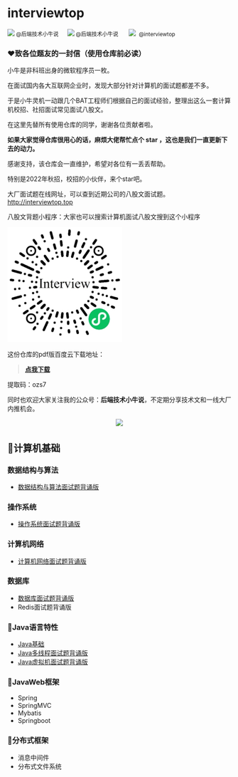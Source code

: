 # **interviewtop**
<div  align="left">   <a href = "https://www.zhihu.com/people/yi-zhi-zi-dong-bian-ma-ji"><img src="https://img.shields.io/badge/Zhihu-知乎-blue" width = "80px" hight = "50px"/></a><span style="font-size:12px">&nbsp@后端技术小牛说</span>&nbsp&nbsp&nbsp&nbsp
    <a href = "https://mp.weixin.qq.com/s/PXuHPGjAjlQrlFdi4m1_4w"><img src="https://img.shields.io/badge/WX-公众号-green" width = "80px" hight = "50px"/></a><span style="font-size:12px">&nbsp@后端技术小牛说</span>
    &nbsp&nbsp&nbsp&nbsp
    <a href = "https://github.com/autoencoder-github/interviewtop"><img src="https://img.shields.io/badge/GitHub-仓库-red" width = "80px" hight = "50px"/></a><span style="font-size:12px">&nbsp @interviewtop</span> 
     </div>

### **❤️致各位题友的一封信（使用仓库前必读）**
小牛是非科班出身的微软程序员一枚。

在面试国内各大互联网企业时，发现大部分针对计算机的面试题都差不多。

于是小牛灵机一动跟几个BAT工程师们根据自己的面试经验，整理出这么一套计算机校招、社招面试常见面试八股文。

在这里先替所有使用仓库的同学，谢谢各位贡献者啦。

**如果大家觉得仓库很用心的话，麻烦大佬帮忙点个 star ，这也是我们一直更新下去的动力。**

感谢支持，该仓库会一直维护，希望对各位有一丢丢帮助。

特别是2022年秋招，校招的小伙伴，来个star吧。

大厂面试题在线网址，可以查到近期公司的八股文面试题。http://interviewtop.top

八股文背题小程序：大家也可以搜索计算机面试八股文搜到这个小程序

![](./assets/qrcode.jpg)

这份仓库的pdf版百度云下载地址：
>  [**点我下载**](https://pan.baidu.com/s/1jSJWShuC__vcMHqEQyntNw)
> 
提取码：ozs7

同时也欢迎大家关注我的公众号：**后端技术小牛说**，不定期分享技术文和一线大厂内推机会。

<div  align="center">  <img src="https://cdn.jsdelivr.net/gh/autoencoder-github/acticle/qcode.jpg" width = "150px" hight = "150px"/> </div>

## 📢计算机基础

### 数据结构与算法
- [数据结构与算法面试题背诵版](https://gitee.com/autoencoder/interviewtop/blob/master/%E6%95%B0%E6%8D%AE%E7%BB%93%E6%9E%84%E4%B8%8E%E7%AE%97%E6%B3%95.md)
  
### 操作系统
- [操作系统面试题背诵版](https://gitee.com/autoencoder/interviewtop/blob/master/%E6%93%8D%E4%BD%9C%E7%B3%BB%E7%BB%9F.md)

### 计算机网络
- [计算机网络面试题背诵版](https://gitee.com/autoencoder/interviewtop/blob/master/%E8%AE%A1%E7%AE%97%E6%9C%BA%E7%BD%91%E7%BB%9C.md)
  
### 数据库
- [数据库面试题背诵版](https://gitee.com/autoencoder/interviewtop/blob/master/%E6%95%B0%E6%8D%AE%E5%BA%93.md)
- Redis面试题背诵版

### 🍗Java语言特性
- [Java基础](https://gitee.com/autoencoder/interviewtop/blob/master/Java%E5%9F%BA%E7%A1%80.md)
- [Java多线程面试题背诵版](https://gitee.com/autoencoder/interviewtop/blob/master/Java%E5%A4%9A%E7%BA%BF%E7%A8%8B.md)
- [Java虚拟机面试题背诵版](https://gitee.com/autoencoder/interviewtop/blob/master/java%E8%99%9A%E6%8B%9F%E6%9C%BA.md)

### 🍗JavaWeb框架
- Spring
- SpringMVC
- Mybatis
- Springboot

### 🍖分布式框架
- 消息中间件
- 分布式文件系统


